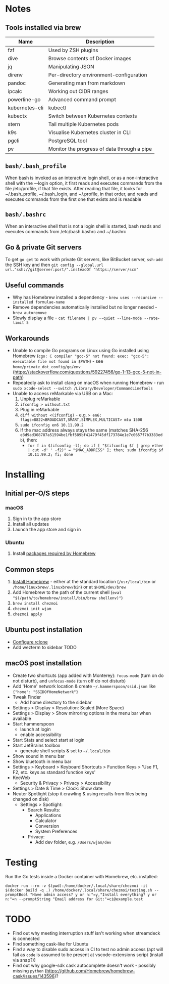 # Notes

## Tools installed via brew

| Name           | Description                                 |
|----------------|---------------------------------------------|
| fzf            | Used by ZSH plugins                         |
| dive           | Browse contents of Docker images            |
| jq             | Manipulating JSON                           |
| direnv         | Per-directory environment-configuration     |
| pandoc         | Generating man from markdown                |
| ipcalc         | Working out CIDR ranges                     |
| powerline-go   | Advanced command prompt                     |
| kubernetes-cli | kubectl                                     |
| kubectx        | Switch between Kubernetes contexts          |
| stern          | Tail multiple Kubernetes pods               |
| k9s            | Visualise Kubernetes cluster in CLI         |
| pgcli          | PostgreSQL tool                             |
| pv             | Monitor the progress of data through a pipe |

## `bash/.bash_profile`
When bash is invoked as an interactive login shell, or as a non-interactive shell with the --login option,
it first reads and executes commands from the file /etc/profile, if that file exists.
After reading that file, it looks for ~/.bash_profile, ~/.bash_login, and ~/.profile, in that order,
and reads and executes commands from the first one that exists and is readable

## `bash/.bashrc`
When an interactive shell that is not a login shell is started, bash reads and executes commands from /etc/bash.bashrc and ~/.bashrc

## Go & private Git servers
To get `go get` to work with private Git servers, like BitBucket server, `ssh-add` the SSH key and then
`git config --global.url url."ssh://git@server:port/".insteadOf "https://server/scm"`

## Useful commands
* Why has Homebrew installed a dependency - `brew uses --recursive --installed formulae-name`
* Remove dependencies automatically installed but no longer needed - `brew autoremove`
* Slowly display a file - `cat filename | pv --quiet --line-mode --rate-limit 5`

## Workarounds
* Unable to compile Go programs on Linux using Go installed using Homebrew (`cgo: C compiler "gcc-5" not found: exec: "gcc-5": executable file not found in $PATH`) - see `home/private_dot_config/go/env` (https://stackoverflow.com/questions/59227456/go-1-13-gcc-5-not-in-path)
* Repeatedly ask to install clang on macOS when running Homebrew - run `sudo xcode-select --switch /Library/Developer/CommandLineTools`
* Unable to access reMarkable via USB on a Mac:
  1. Unplug reMarkable
  2. `ifconfig > without.txt`
  3. Plug in reMarkable
  4. `diff without <(ifconfig)` - e.g. `> en6: flags=8822<BROADCAST,SMART,SIMPLEX,MULTICAST> mtu 1500`
  5. `sudo ifconfig en6 10.11.99.2`
  6. If the mac address always stays the same (matches SHA-256 `e3d9ad308787a51594be1fbf589bf41479f45df173784e1e7c0657f7b3383edb`), then:
     * `for f in $(ifconfig -l); do if [ "$(ifconfig $f | grep ether | cut -d' ' -f2)" = "$MAC_ADDRESS" ]; then; sudo ifconfig $f 10.11.99.2; fi; done`

# Installing

## Initial per-O/S steps
### macOS
1. Sign in to the app store
2. Install all updates
3. Launch the app store and sign in

### Ubuntu
1. Install [packages required by Homebrew](https://docs.brew.sh/Homebrew-on-Linux#requirements)

## Common steps
1. [Install Homebrew](https://brew.sh/) - either at the standard location (`/usr/local/bin` or `/home/linuxbrew/.linuxbrew/bin`)
   or at `$HOME/dev/brew`
2. Add Homebrew to the path of the current shell (`eval "$(/path/to/homebrew/install/bin/brew shellenv)"`)
3. `brew install chezmoi`
4. `chezmoi init wjam`
5. `chezmoi apply`

## Ubuntu post installation
* [Configure rclone](https://rclone.org/googlephotos/)
* Add wezterm to sidebar
TODO

## macOS post installation
* Create two shortcuts (app added with Monterey): `focus-mode` (turn on do not disturb), and `unfocus-mode` (turn off do not disturb)
* Add 'Home' network location & create `~/.hammerspoon/ssid.json` like `{"home": "SSIDOfHomeNetwork"}`
* Tweak Finder
  * Add home directory to the sidebar
* Settings > Display > Resolution: Scaled (More Space)
* Settings > Display > Show mirroring options in the menu bar when available
* Start hammerspoon
  * launch at login
  * enable accessibility
* Start Stats and select start at login
* Start JetBrains toolbox
  * generate shell scripts & set to `~/.local/bin`
* Show sound in menu bar
* Show bluetooth in menu bar
* Settings > Keyboard > Keyboard Shortcuts > Function Keys > 'Use F1, F2, etc. keys as standard function keys'
* KeeWeb
  * Security & Privacy > Privacy > Accessibility
* Settings > Date & Time > Clock: Show date
* Neuter Spotlight (stop it crawling & using results from files being changed on disk)
  * Settings > Spotlight:
    * Search Results:
      * Applications
      * Calculator
      * Conversion
      * System Preferences
    * Privacy:
      * Add dev folder, e.g. `/Users/wjam/dev`

# Testing
Run the Go tests inside a Docker container with Homebrew, etc. installed:
```shell
docker run --rm -v $(pwd):/home/docker/.local/share/chezmoi -it $(docker build -q .) /home/docker/.local/share/chezmoi/testing.sh --promptBool "Have admin access? y or n:"=y,"Install everything? y or n:"=n --promptString "Email address for Git:"=ci@example.test
```

# TODO
* Find out why meeting interruption stuff isn't working when streamdeck is connected
* Find something cask-like for Ubuntu
* Find a way to disable sudo access in CI to test no admin access (apt will fail as `code` is assumed to be present at vscode-extensions script (install via snap?))
* Find out why google-sdk cask autocomplete doesn't work - possibly missing `python` (https://github.com/Homebrew/homebrew-cask/issues/143596)?
